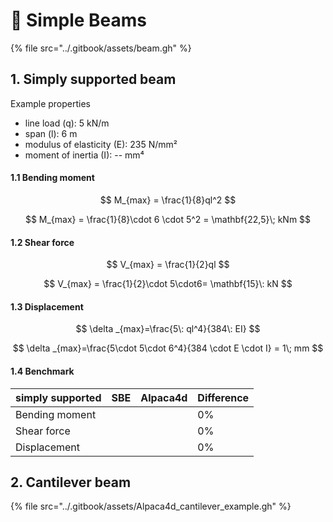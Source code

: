 # 🍏 Simple Beams

{% file src="../.gitbook/assets/beam.gh" %}

## 1. Simply supported beam

Example properties

* line load (q): 5 kN/m
* span (l): 6 m
* modulus of elasticity (E): 235 N/mm²
* moment of inertia (I): -- mm⁴

#### 1.1 Bending moment

$$
M_{max} = \frac{1}{8}ql^2
$$

$$
M_{max} = \frac{1}{8}\cdot 6 \cdot  5^2 = \mathbf{22,5}\;  kNm
$$

#### 1.2 Shear force

$$
V_{max} = \frac{1}{2}ql
$$

$$
V_{max} = \frac{1}{2}\cdot 5\cdot6= \mathbf{15}\: kN
$$

#### 1.3 Displacement

$$
\delta _{max}=\frac{5\: ql^4}{384\: EI}
$$

$$
\delta _{max}=\frac{5\cdot 5\cdot 6^4}{384 \cdot E \cdot I} = 1\; mm
$$

#### 1.4 Benchmark

| simply supported | SBE | Alpaca4d | Difference |
| ---------------- | --- | -------- | ---------- |
| Bending moment   |     |          | 0%         |
| Shear force      |     |          | 0%         |
| Displacement     |     |          | 0%         |

## 2. Cantilever beam

{% file src="../.gitbook/assets/Alpaca4d_cantilever_example.gh" %}

